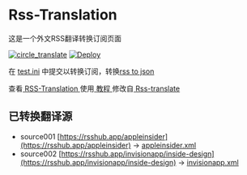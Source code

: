 # Rss-Translation

这是一个外文RSS翻译转换订阅页面 

[![circle_translate](https://github.com/mankaki/Rss-Translation/actions/workflows/circle_translate.yml/badge.svg)](https://github.com/mankaki/Rss-Translation/actions/workflows/circle_translate.yml)
[![Deploy](https://github.com/mankaki/Rss-Translation/actions/workflows/jekyll-gh-pages.yml/badge.svg)](https://github.com/mankaki/Rss-Translation/actions/workflows/jekyll-gh-pages.yml)

在 [test.ini](https://github.com/mankaki/Rss-Translation/blob/main/test.ini) 中提交以转换订阅，转换[rss to json](https://rss2json.com/)

查看[ RSS-Translation ](https://mankaki.github.io/RSS-Translation)使用[ 教程 ](https://www.mankaki.net/tutorial/644)修改自[ Rss-translate ](https://github.com/rcy1314/Rss-Translation/)

## 已转换翻译源

 - source001 [https://rsshub.app/appleinsider](https://rsshub.app/appleinsider) -> [appleinsider.xml](rss/appleinsider.xml)
 - source002 [https://rsshub.app/invisionapp/inside-design](https://rsshub.app/invisionapp/inside-design) -> [invisionapp.xml](rss/invisionapp.xml)
